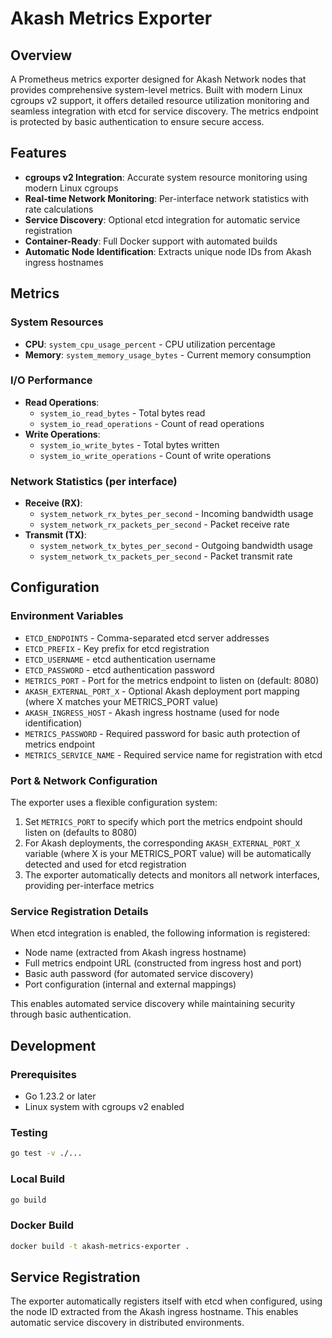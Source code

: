 # Akash Metrics Exporter

## Overview

A Prometheus metrics exporter designed for Akash Network nodes that provides comprehensive system-level metrics. Built with modern Linux cgroups v2 support, it offers detailed resource utilization monitoring and seamless integration with etcd for service discovery. The metrics endpoint is protected by basic authentication to ensure secure access.

## Features

- **cgroups v2 Integration**: Accurate system resource monitoring using modern Linux cgroups
- **Real-time Network Monitoring**: Per-interface network statistics with rate calculations
- **Service Discovery**: Optional etcd integration for automatic service registration
- **Container-Ready**: Full Docker support with automated builds
- **Automatic Node Identification**: Extracts unique node IDs from Akash ingress hostnames

## Metrics

### System Resources
- **CPU**: `system_cpu_usage_percent` - CPU utilization percentage
- **Memory**: `system_memory_usage_bytes` - Current memory consumption

### I/O Performance
- **Read Operations**: 
  - `system_io_read_bytes` - Total bytes read
  - `system_io_read_operations` - Count of read operations
- **Write Operations**:
  - `system_io_write_bytes` - Total bytes written
  - `system_io_write_operations` - Count of write operations

### Network Statistics (per interface)
- **Receive (RX)**:
  - `system_network_rx_bytes_per_second` - Incoming bandwidth usage
  - `system_network_rx_packets_per_second` - Packet receive rate
- **Transmit (TX)**:
  - `system_network_tx_bytes_per_second` - Outgoing bandwidth usage
  - `system_network_tx_packets_per_second` - Packet transmit rate

## Configuration

### Environment Variables
- `ETCD_ENDPOINTS` - Comma-separated etcd server addresses
- `ETCD_PREFIX` - Key prefix for etcd registration
- `ETCD_USERNAME` - etcd authentication username
- `ETCD_PASSWORD` - etcd authentication password
- `METRICS_PORT` - Port for the metrics endpoint to listen on (default: 8080)
- `AKASH_EXTERNAL_PORT_X` - Optional Akash deployment port mapping (where X matches your METRICS_PORT value)
- `AKASH_INGRESS_HOST` - Akash ingress hostname (used for node identification)
- `METRICS_PASSWORD` - Required password for basic auth protection of metrics endpoint
- `METRICS_SERVICE_NAME` - Required service name for registration with etcd

### Port & Network Configuration
The exporter uses a flexible configuration system:
1. Set `METRICS_PORT` to specify which port the metrics endpoint should listen on (defaults to 8080)
2. For Akash deployments, the corresponding `AKASH_EXTERNAL_PORT_X` variable (where X is your METRICS_PORT value) will be automatically detected and used for etcd registration
3. The exporter automatically detects and monitors all network interfaces, providing per-interface metrics

### Service Registration Details
When etcd integration is enabled, the following information is registered:
- Node name (extracted from Akash ingress hostname)
- Full metrics endpoint URL (constructed from ingress host and port)
- Basic auth password (for automated service discovery)
- Port configuration (internal and external mappings)

This enables automated service discovery while maintaining security through basic authentication.

## Development

### Prerequisites
- Go 1.23.2 or later
- Linux system with cgroups v2 enabled

### Testing
```bash
go test -v ./...
```

### Local Build
```bash
go build
```

### Docker Build
```bash
docker build -t akash-metrics-exporter .
```

## Service Registration

The exporter automatically registers itself with etcd when configured, using the node ID extracted from the Akash ingress hostname. This enables automatic service discovery in distributed environments.
